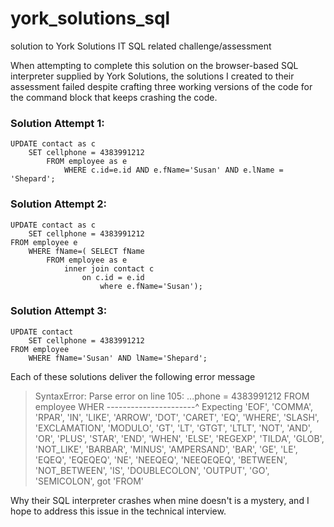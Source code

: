 # york_solutions_sql
solution to York Solutions IT SQL related challenge/assessment


When attempting to complete this solution on the browser-based SQL interpreter supplied by York Solutions, the solutions I created to their assessment failed despite crafting three working versions of the code for the command block that keeps crashing the code.


### Solution Attempt 1:
    UPDATE contact as c
        SET cellphone = 4383991212
            FROM employee as e
                WHERE c.id=e.id AND e.fName='Susan' AND e.lName = 'Shepard';

### Solution Attempt 2:
    UPDATE contact as c
        SET cellphone = 4383991212
    FROM employee e
        WHERE fName=( SELECT fName
            FROM employee as e
                inner join contact c
                    on c.id = e.id
                        where e.fName='Susan');

### Solution Attempt 3:
    UPDATE contact 
        SET cellphone = 4383991212
    FROM employee 
        WHERE fName='Susan' AND lName='Shepard';

Each of these solutions deliver the following error message
> SyntaxError: Parse error on line 105: ...phone = 4383991212 FROM employee WHER ----------------------^ Expecting 'EOF', 'COMMA', 'RPAR', 'IN', 'LIKE', 'ARROW', 'DOT', 'CARET', 'EQ', 'WHERE', 'SLASH', 'EXCLAMATION', 'MODULO', 'GT', 'LT', 'GTGT', 'LTLT', 'NOT', 'AND', 'OR', 'PLUS', 'STAR', 'END', 'WHEN', 'ELSE', 'REGEXP', 'TILDA', 'GLOB', 'NOT_LIKE', 'BARBAR', 'MINUS', 'AMPERSAND', 'BAR', 'GE', 'LE', 'EQEQ', 'EQEQEQ', 'NE', 'NEEQEQ', 'NEEQEQEQ', 'BETWEEN', 'NOT_BETWEEN', 'IS', 'DOUBLECOLON', 'OUTPUT', 'GO', 'SEMICOLON', got 'FROM'


Why their SQL interpreter crashes when mine doesn't is a mystery, and I hope to address this issue in the technical interview.